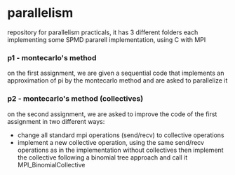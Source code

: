 # parallelism
repository for parallelism practicals, it has 3 different folders each implementing some SPMD pararell implementation, using C with MPI

### p1 - montecarlo's method 
on the first assignment, we are given a sequential code that implements an approximation of pi by the montecarlo method and are asked to parallelize it

### p2 - montecarlo's method (collectives)
on the second assignment, we are asked to improve the code of the first assignment in two different ways:
- change all standard mpi operations (send/recv) to collective operations
- implement a new collective operation, using the same send/recv operations as in the implementation without collectives 
then implement the collective following a binomial tree approach and call it MPI_BinomialCollective
